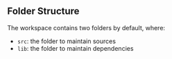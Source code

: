
## Folder Structure

The workspace contains two folders by default, where:

- `src`: the folder to maintain sources
- `lib`: the folder to maintain dependencies

